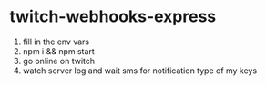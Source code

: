# twitch-webhooks-express

1. fill in the env vars
2. npm i && npm start
3. go online on twitch
4. watch server log and wait sms for notification
   type of my keys
